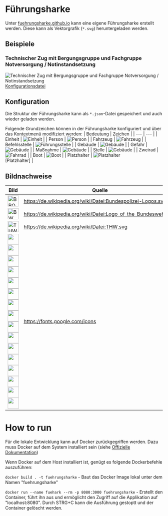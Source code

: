 # Führungsharke
Unter [fuehrungsharke.github.io](https://fuehrungsharke.github.io/) kann eine eigene Führungsharke erstellt werden. Diese kann als Vektorgrafik (`*.svg`) heruntergeladen werden.

## Beispiele

### Technischer Zug mit Bergungsgruppe und Fachgruppe Notversorgung / Notinstandsetzung
![Technischer Zug mit Bergungsgruppe und Fachgruppe Notversorgung / Notinstandsetzung](./examples/TZ_B_N.svg)
[Konfigurationsdatei](./examples/TZ_B_N.json)

## Konfiguration
Die Struktur der Führungsharke kann als `*.json`-Datei gespeichert und auch wieder geladen werden.

Folgende Grundzeichen können in der Führungsharke konfiguriert und über das Kontextmenü modifiziert werden:
| Bedeutung | Zeichen |
| --- | --- |
| Einheit | ![Einheit](./icons/signs/unit.svg) |
| Person | ![Person](./icons/signs/person.svg) |
| Fahrzeug | ![Fahrzeug](./icons/signs/vehicle.svg) |
| Befehlsstelle | ![Führungsstelle](./icons/signs/flag.svg) |
| Gebäude | ![Gebäude](./icons/signs/building.svg) |
| Gefahr | ![Gebäude](./icons/signs/hazard.svg) |
| Maßnahme | ![Gebäude](./icons/signs/measure.svg) |
| Stelle | ![Gebäude](./icons/signs/place.svg) |
| Zweirad | ![Fahrrad](./icons/signs/bike.svg) |
| Boot | ![Boot](./icons/signs/boat.svg) |
| Platzhalter | ![Platzhalter](./signs/Empty.svg)<br>\[Platzhalter\] |

## Bildnachweise
| Bild | Quelle | Lizenz |
| --- | --- | --- |
| <img src="./icons/orgs/Bundespolizei.svg" alt="BPOL" width="35"/> | https://de.wikipedia.org/wiki/Datei:Bundespolizei-Logos.svg | Gemeinfrei |
| <img src="./icons/orgs/Bundeswehr.svg" alt="BW" width="35"/> | https://de.wikipedia.org/wiki/Datei:Logo_of_the_Bundeswehr.svg | Gemeinfrei |
| <img src="./icons/orgs/THW.svg" alt="THW" width="35"/> | https://de.wikipedia.org/wiki/Datei:THW.svg | Gemeinfrei |
| <img src="./icons/ui/add.svg" width="35"/><img src="./icons/ui/calc.svg" width="35"/><img src="./icons/ui/collapse.svg" width="35"/><img src="./icons/ui/copy.svg" width="35"/><img src="./icons/ui/cut.svg" width="35"/><img src="./icons/ui/decollapse.svg" width="35"/><img src="./icons/ui/delete.svg" width="35"/><img src="./icons/ui/edit.svg" width="35"/><img src="./icons/ui/eye_disabled.svg" width="35"/><img src="./icons/ui/eye.svg" width="35"/><img src="./icons/ui/organisation.svg" width="35"/><img src="./icons/ui/paste.svg" width="35"/><img src="./icons/ui/reset.svg" width="35"/><img src="./icons/ui/sum.svg" width="35"/><img src="./icons/ui/toggle_off.svg" width="35"/><img src="./icons/ui/toggle_on.svg" width="35"/> | https://fonts.google.com/icons | [Creative Commons](https://creativecommons.org/licenses/by-sa/4.0/) |

# How to run
Für die lokale Entwicklung kann auf Docker zurückgegriffen werden. Dazu muss Docker auf dem System installiert sein (siehe [Offizielle Dokumentation](https://docs.docker.com/engine/install/))

Wenn Docker auf dem Host installiert ist, genügt es folgende Dockerbefehle auszuführen:
<p><code>docker build . -t fuehrungsharke</code> - Baut das Docker Image lokal unter dem Namen "fuehrungsharke"</p>
<p><code>docker run --name fuehark --rm -p 8080:3000 fuehrungsharke</code> - Erstellt den Container, führt ihn aus und ermöglicht den Zugriff auf die Applikation auf "localhost:8080". Durch STRG+C kann die Ausführung gestoptt und der Container gelöscht werden.</p>